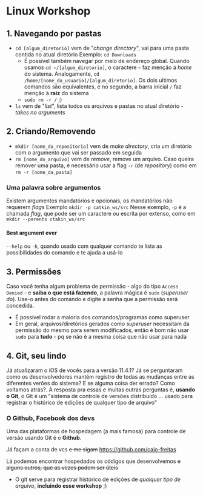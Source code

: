# Linux Workshop

## 1. Navegando por pastas
* `cd [algum_diretorio]` vem de "_change directory_", vai para uma pasta contida no atual diretório
Exemplo: `cd Downloads`
  * É possível também navegar por meio de endereço global.
  Quando usamos `cd ~/[algum_diretorio]`, o caractere `~` faz menção à _home_ do sistema. Analogamente, `cd /home/[nome_do_usuario]/[algum_diretorio]`. Os dois ultimos comandos são equivalentes, e no segundo, a barra inicial `/` faz menção à **raiz** do sistema
  * `sudo rm -r /` ;)
* `ls` vem de "_list_", lista todos os arquivos e pastas no atual diretório - _takes no arguments_

## 2. Criando/Removendo
* `mkdir [nome_do_repositorio]` vem de _make directory_, cria um diretório com o argumento que vai ser passado em seguida
* `rm [nome_do_arquivo]` vem de _remove_, remove um arquivo. Caso queira remover uma pasta, é necessário usar a flag `-r` (de _repository_) como em `rm -r [nome_da_pasta]`

### Uma palavra sobre argumentos
Existem argumentos mandatórios e opcionais, os mandatórios não requerem _flags_
Exemplo `mkdir -p catkin_ws/src`
Nesse exemplo, `-p` é a chamada _flag_, que pode ser um caractere ou escrita por extenso, como em `mkdir --parents ctakin_ws/src`
#### Best argument ever
`--help` ou `-h`, quando usado com qualquer comando te lista as possibilidades do comando e te ajuda a usá-lo

## 3. Permissões 
Caso você tenha algum problema de permissão - algo do tipo `Access Denied` - e **saiba o que está fazendo**, a palavra mágica é `sudo` (_superuser do_). Use-o antes do comando e digite a senha que a permissão será concedida.
* É possível rodar a maioria dos comandos/programas como superuser
* Em geral, arquivos/diretórios gerados como _superuser_ necessitam da permissão do mesmo para serem modificados, então é bom não usar `sudo` para **tudo** - pq se não é a mesma coisa que não usar para nada

## 4. Git, seu lindo
Já atualizaram o iOS de vocês para a versão 11.4.1? Já se perguntaram como os desenvolvedores mantém registro de todas as mudanças entre as diferentes verões do sistema? E se alguma coisa der errado? Como voltamos atrás?.
A resposta pra essas e muitas outras perguntas é, **usando o Git**, o Git é um "sistema de controle de versões distribuído ... usado para registrar o histórico de edições de qualquer tipo de arquivo"

### O Github, Facebook dos devs
Uma das plataformas de hospedagem (a mais famosa) para controle de versão usando Git é o **Github**.

Já façam a conta de vcs <strike>e me sigam</strike> https://github.com/caio-freitas


Lá podemos encontrar hospedados os códigos que desenvolvemos <strike>e alguns outros, que as vezes podem ser úteis</strike>

* O git serve para registrar histórico de edições de _qualquer tipo de arquivo_, **incluindo esse workshop** ;)